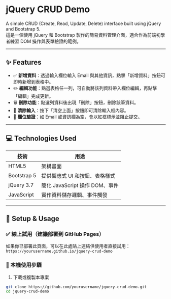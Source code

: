 # jQuery CRUD Demo

A simple CRUD (Create, Read, Update, Delete) interface built using jQuery and Bootstrap 5.  
這是一個使用 jQuery 和 Bootstrap 製作的簡易資料管理介面，適合作為前端初學者練習 DOM 操作與表單驗證的範例。

---

## ✨ Features

- ✅ **新增資料**：透過輸入欄位輸入 Email 與其他資訊，點擊「新增資料」按鈕可即時新增到表格中。
- ✏️ **編輯功能**：點選表格任一列，可自動將該列資料帶入欄位編輯，再點擊「編輯」完成更新。
- 🗑️ **刪除功能**：點選列資料後出現「刪除」按鈕，刪除該筆資料。
- 🧼 **清除輸入**：按下「清空上面」按鈕即可清除輸入框內容。
- 🚫 **欄位驗證**：如 Email 或資訊欄為空，會以紅框標示並阻止提交。

---

## 💻 Technologies Used

| 技術        | 用途                           |
|-------------|--------------------------------|
| HTML5       | 架構畫面                        |
| Bootstrap 5 | 提供響應式 UI 和按鈕、表格樣式 |
| jQuery 3.7  | 簡化 JavaScript 操作 DOM、事件 |
| JavaScript  | 實作資料儲存邏輯、事件觸發     |

---

## 🔧 Setup & Usage

### ✅ 線上試用（建議部署到 GitHub Pages）  
如果你已部署此頁面，可以在此處貼上連結供使用者直接試用：  
`https://yourusername.github.io/jquery-crud-demo`

### 🧪 本機使用步驟

1. 下載或複製本專案

```bash
git clone https://github.com/yourusername/jquery-crud-demo.git
cd jquery-crud-demo
